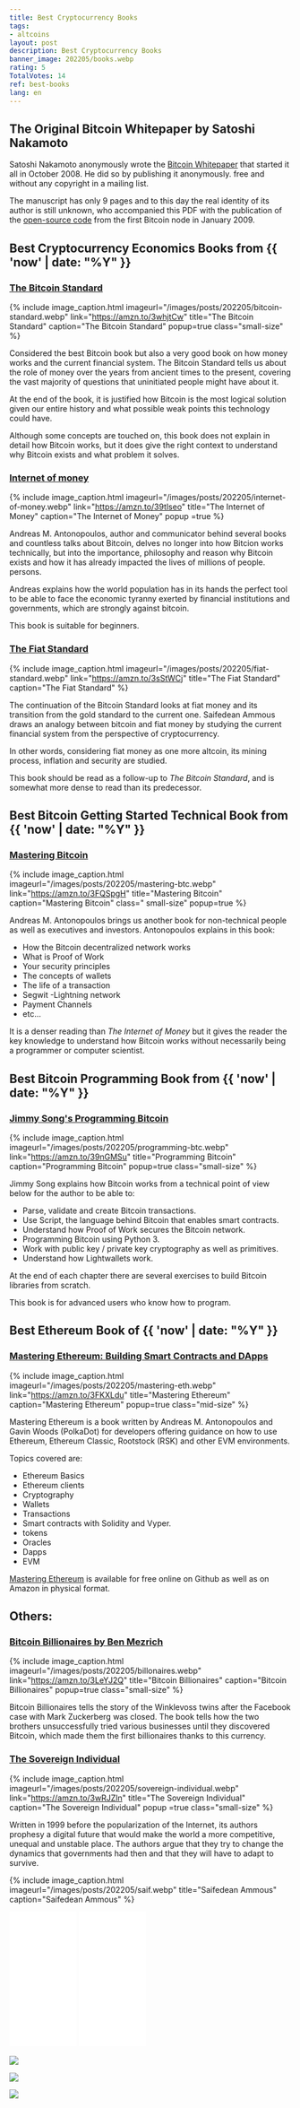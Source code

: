 ```yaml
---
title: Best Cryptocurrency Books
tags:
- altcoins
layout: post
description: Best Cryptocurrency Books
banner_image: 202205/books.webp
rating: 5
TotalVotes: 14
ref: best-books
lang: en
---
```


<style>
.mid-size {
	width:  50%;
}
.small-size {
	width:  30%;
}
.mid-height {
	max-width: 400px;
}
</style>

## The Original Bitcoin Whitepaper by Satoshi Nakamoto

Satoshi Nakamoto anonymously wrote the <a rel="nofollow" href="https://bitcoin.org/bitcoin.pdf">Bitcoin Whitepaper</a> that started it all in October 2008. He did so by publishing it anonymously. free and without any copyright in a mailing list.

The manuscript has only 9 pages and to this day the real identity of its author is still unknown, who accompanied this PDF with the publication of the <a rel="nofollow" href="https://github.com/bitcoin/bitcoin/tree /4405b78d6059e536c36974088a8ed4d9f0f29898">open-source code</a> from the first Bitcoin node in January 2009.


## Best Cryptocurrency Economics Books from {{ 'now' | date: "%Y" }}

### <a rel="nofollow" href="https://amzn.to/3whjtCw" target="_blank">The Bitcoin Standard</a>

{% include image_caption.html imageurl="/images/posts/202205/bitcoin-standard.webp" link="https://amzn.to/3whjtCw" title="The Bitcoin Standard" caption="The Bitcoin Standard" popup=true class="small-size" %}

Considered the best Bitcoin book but also a very good book on how money works and the current financial system. The Bitcoin Standard tells us about the role of money over the years from ancient times to the present, covering the vast majority of questions that uninitiated people might have about it.

At the end of the book, it is justified how Bitcoin is the most logical solution given our entire history and what possible weak points this technology could have.

Although some concepts are touched on, this book does not explain in detail how Bitcoin works, but it does give the right context to understand why Bitcoin exists and what problem it solves.

### <a rel="nofollow" href="https://amzn.to/39tlseo" target="_blank">Internet of money</a>

{% include image_caption.html imageurl="/images/posts/202205/internet-of-money.webp" link="https://amzn.to/39tlseo" title="The Internet of Money" caption="The Internet of Money" popup =true %}

Andreas M. Antonopoulos, author and communicator behind several books and countless talks about Bitcoin, delves no longer into how Bitcion works technically, but into the importance, philosophy and reason why Bitcoin exists and how it has already impacted the lives of millions of people. persons.

Andreas explains how the world population has in its hands the perfect tool to be able to face the economic tyranny exerted by financial institutions and governments, which are strongly against bitcoin.

This book is suitable for beginners.

### <a rel="nofollow" href="https://amzn.to/3sStWCj">The Fiat Standard</a>

{% include image_caption.html imageurl="/images/posts/202205/fiat-standard.webp" link="https://amzn.to/3sStWCj" title="The Fiat Standard" caption="The Fiat Standard" %}

The continuation of the Bitcoin Standard looks at fiat money and its transition from the gold standard to the current one. Saifedean Ammous draws an analogy between bitcoin and fiat money by studying the current financial system from the perspective of cryptocurrency.

In other words, considering fiat money as one more altcoin, its mining process, inflation and security are studied.

This book should be read as a follow-up to *The Bitcoin Standard*, and is somewhat more dense to read than its predecessor.

## Best Bitcoin Getting Started Technical Book from {{ 'now' | date: "%Y" }}

### <a rel="nofollow" href="https://amzn.to/3FQSpgH" target="_blank">Mastering Bitcoin</a>

{% include image_caption.html imageurl="/images/posts/202205/mastering-btc.webp" link="https://amzn.to/3FQSpgH" title="Mastering Bitcoin" caption="Mastering Bitcoin" class=" small-size" popup=true %}

Andreas M. Antonopoulos brings us another book for non-technical people as well as executives and investors. Antonopoulos explains in this book:
- How the Bitcoin decentralized network works
- What is Proof of Work
- Your security principles
- The concepts of wallets
- The life of a transaction
- Segwit
-Lightning network
- Payment Channels
- etc...

It is a denser reading than *The Internet of Money* but it gives the reader the key knowledge to understand how Bitcoin works without necessarily being a programmer or computer scientist.

## Best Bitcoin Programming Book from {{ 'now' | date: "%Y" }}

### <a rel="nofollow" href="https://amzn.to/39nGMSu" target="_blank">Jimmy Song's Programming Bitcoin</a>

{% include image_caption.html imageurl="/images/posts/202205/programming-btc.webp" link="https://amzn.to/39nGMSu" title="Programming Bitcoin" caption="Programming Bitcoin" popup=true class="small-size" %}

Jimmy Song explains how Bitcoin works from a technical point of view below for the author to be able to:

- Parse, validate and create Bitcoin transactions.
- Use Script, the language behind Bitcoin that enables smart contracts.
- Understand how Proof of Work secures the Bitcoin network.
- Programming Bitcoin using Python 3.
- Work with public key / private key cryptography as well as primitives.
- Understand how Lightwallets work.

At the end of each chapter there are several exercises to build Bitcoin libraries from scratch.

This book is for advanced users who know how to program.

## Best Ethereum Book of {{ 'now' | date: "%Y" }}

### <a rel="nofollow" href="https://amzn.to/3FKXLdu" target="_blank">Mastering Ethereum: Building Smart Contracts and DApps</a>

{% include image_caption.html imageurl="/images/posts/202205/mastering-eth.webp" link="https://amzn.to/3FKXLdu" title="Mastering Ethereum" caption="Mastering Ethereum" popup=true class="mid-size" %}

Mastering Ethereum is a book written by Andreas M. Antonopoulos and Gavin Woods (PolkaDot) for developers offering guidance on how to use Ethereum, Ethereum Classic, Rootstock (RSK) and other EVM environments.

Topics covered are:
- Ethereum Basics
- Ethereum clients
- Cryptography
- Wallets
- Transactions
- Smart contracts with Solidity and Vyper.
- tokens
- Oracles
- Dapps
- EVM

<a rel="nofollow" href="https://github.com/ethereumbook/ethereumbook">Mastering Ethereum</a> is available for free online on Github as well as on Amazon in physical format.

## Others:

### <a rel="nofollow" href="https://amzn.to/3LeYJ2Q" target="_blank">Bitcoin Billionaires by Ben Mezrich</a>

{% include image_caption.html imageurl="/images/posts/202205/billonaires.webp" link="https://amzn.to/3LeYJ2Q" title="Bitcoin Billionaires" caption="Bitcoin Billionaires" popup=true class="small-size" %}

Bitcoin Billionaires tells the story of the Winklevoss twins after the Facebook case with Mark Zuckerberg was closed. The book tells how the two brothers unsuccessfully tried various businesses until they discovered Bitcoin, which made them the first billionaires thanks to this currency.

### <a rel="nofollow" href="https://amzn.to/3wRJZln">The Sovereign Individual</a>

{% include image_caption.html imageurl="/images/posts/202205/sovereign-individual.webp" link="https://amzn.to/3wRJZln" title="The Sovereign Individual" caption="The Sovereign Individual" popup =true class="small-size" %}

Written in 1999 before the popularization of the Internet, its authors prophesy a digital future that would make the world a more competitive, unequal and unstable place. The authors argue that they try to change the dynamics that governments had then and that they will have to adapt to survive.

{% include image_caption.html imageurl="/images/posts/202205/saif.webp" title="Saifedean Ammous" caption="Saifedean Ammous" %}


<iframe sandbox="allow-popups allow-scripts allow-modals allow-forms allow-same-origin" style="width:120px;height:240px;" marginwidth="0" marginheight="0" scrolling="no" frameborder="0" src="//ws-na.amazon-adsystem.com/widgets/q?ServiceVersion=20070822&OneJS=1&Operation=GetAdHtml&MarketPlace=US&source=ss&ref=as_ss_li_til&ad_type=product_link&tracking_id=mobile0f06845-20&language=en_US&marketplace=amazon&region=US&placement=1119473861&asins=1119473861&linkId=e22dbd3ea296b355e8234496a7dcb6f7&show_border=true&link_opens_in_new_window=true"></iframe>

<iframe sandbox="allow-popups allow-scripts allow-modals allow-forms allow-same-origin" style="width:120px;height:240px;" marginwidth="0" marginheight="0" scrolling="no" frameborder="0" src="//rcm-eu.amazon-adsystem.com/e/cm?lt1=_blank&bc1=000000&IS2=1&bg1=FFFFFF&fc1=000000&lc1 =0000FF&t=danniebgoode-21&language=es_ES&o=30&p=8&l=as4&m=amazon&f=ifr&ref=as_ss_li_til&asins=B071K7FCD4&linkId=ca0347b8c83aef16893942f40e8f086a"></iframe>

<a href="https://www.amazon.com/Bitcoin-Standard-Decentralized-Alternative-Central/dp/1119473861?crid=29MJOGEUL9H0F&keywords=bitcoin+standard&qid=1652636739&sprefix=bitcoin+standar%2Caps%2C186&sr=8-1&linkCode=li2&tag=mobile0f06845-20&linkId=1734f9d5c90a014fc4a84be23c07e7cf&language=en_US&ref_=as_li_ss_il" target="_blank"><img border="0" src="//ws-na.amazon-adsystem.com/widgets/q?_encoding=UTF8&ASIN=1119473861&Format=_SL160_&ID=AsinImage&MarketPlace=US&ServiceVersion=20070822&WS=1&tag=mobile0f06845-20&language=en_US" ></a><img src="https://ir-na.amazon-adsystem.com/e/ir?t=mobile0f06845-20&language=en_US&l=li2&o=1&a=1119473861" width="1" height="1" border="0" alt="" style="border:none !important; margin:0px !important;" />

<a href="https://www.amazon.com/Internet-Money-Andreas-M-Antonopoulos/dp/1537000454?crid=1SY8JL3DMJZ6F&keywords=internet+of+money&qid=1652636767&sprefix=internet+of+mone%2Caps%2C156&sr=8-1&linkCode=li1&tag=mobile0f06845-20&linkId=09c87b329de1601816c5676de2a2bfc9&language=en_US&ref_=as_li_ss_il" target="_blank"><img border="0" src="//ws-na.amazon-adsystem.com/widgets/q?_encoding=UTF8&ASIN=1537000454&Format=_SL110_&ID=AsinImage&MarketPlace=US&ServiceVersion=20070822&WS=1&tag=mobile0f06845-20&language=en_US" ></a><img src="https://ir-na.amazon-adsystem.com/e/ir?t=mobile0f06845-20&language=en_US&l=li1&o=1&a=1537000454" width="1" height="1" border="0" alt="" style="border:none !important; margin:0px !important;" />

<a href="https://www.amazon.com/Fiat-Standard-Slavery-Alternative-Civilization/dp/1544526474?_encoding=UTF8&qid=1653475990&sr=8-1&linkCode=li2&tag=mobile0f06845-20&linkId=f3cf8167efc0bcbf1e309b6f622b64d1&language=en_US&ref_=as_li_ss_il" target="_blank"><img border="0" src="//ws-na.amazon-adsystem.com/widgets/q?_encoding=UTF8&ASIN=1544526474&Format=_SL160_&ID=AsinImage&MarketPlace=US&ServiceVersion=20070822&WS=1&tag=mobile0f06845-20&language=en_US" ></a><img src="https://ir-na.amazon-adsystem.com/e/ir?t=mobile0f06845-20&language=en_US&l=li2&o=1&a=1544526474" width="1" height="1" border="0" alt="" style="border:none !important; margin:0px !important;" />
